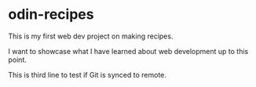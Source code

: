 # odin-recipes

This is my first web dev project on making recipes. 

I want to showcase what I have learned about web development up to this point. 

This is third line to test if Git is synced to remote. 